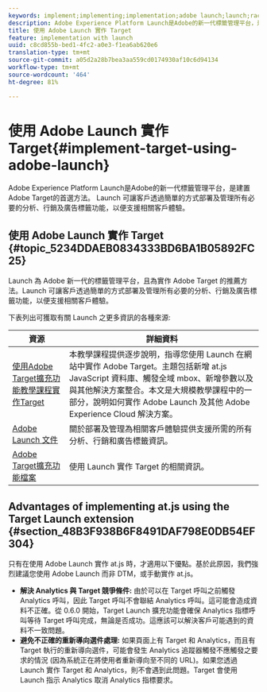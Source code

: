 ```yaml
---
keywords: implement;implementing;implementation;adobe launch;launch;race;redirect;experience platform launch
description: Adobe Experience Platform Launch是Adobe的新一代標籤管理平台，是建置Adobe Target的首選方法。 Launch 可讓客戶透過簡單的方式部署及管理所有必要的分析、行銷及廣告標籤功能，以便支援相關客戶體驗。
title: 使用 Adobe Launch 實作 Target
feature: implementation with launch
uuid: c8cd855b-bed1-4fc2-a0e3-f1ea6ab620e6
translation-type: tm+mt
source-git-commit: a05d2a28b7bea3aa559cd0174930af10c6d94134
workflow-type: tm+mt
source-wordcount: '464'
ht-degree: 81%

---
```



# 使用 Adobe Launch 實作 Target{#implement-target-using-adobe-launch}

Adobe Experience Platform Launch是Adobe的新一代標籤管理平台，是建置Adobe Target的首選方法。 Launch 可讓客戶透過簡單的方式部署及管理所有必要的分析、行銷及廣告標籤功能，以便支援相關客戶體驗。

## 使用 Adobe Launch 實作 Target {#topic_5234DDAEB0834333BD6BA1B05892FC25}

Launch 為 Adobe 新一代的標籤管理平台，且為實作 Adobe Target 的推薦方法。Launch 可讓客戶透過簡單的方式部署及管理所有必要的分析、行銷及廣告標籤功能，以便支援相關客戶體驗。

下表列出可獲取有關 Launch 之更多資訊的各種來源:

| 資源 | 詳細資料 |
|--- |--- |
| [使用Adobe Target擴充功能教學課程實作Target](https://experienceleague.adobe.com/docs/experience-cloud/implementing-in-websites-with-launch/implement-solutions/target.html) | 本教學課程提供逐步說明，指導您使用 Launch 在網站中實作 Adobe Target。主題包括新增 at.js JavaScript 資料庫、觸發全域 mbox、新增參數以及與其他解決方案整合。本文是大規模教學課程中的一部分，說明如何實作 Adobe Launch 及其他 Adobe Experience Cloud 解決方案。 |
| [Adobe Launch 文件](https://experienceleague.adobe.com/docs/launch/using/intro/get-started/quick-start.html) | 關於部署及管理為相關客戶體驗提供支援所需的所有分析、行銷和廣告標籤資訊。 |
| [Adobe Target擴充功能檔案](https://experienceleague.adobe.com/docs/launch/using/extensions-ref/adobe-extension/target-extension/overview.html) | 使用 Launch 實作 Target 的相關資訊。 |

## Advantages of implementing at.js using the Target Launch extension {#section_48B3F938B6F8491DAF798E0DB54EF304}

只有在使用 Adobe Launch 實作 at.js 時，才適用以下優點。基於此原因，我們強烈建議您使用 Adobe Launch 而非 DTM，或手動實作 at.js。

* **解決 Analytics 與 Target 競爭條件:** 由於可以在 Target 呼叫之前觸發 Analytics 呼叫，因此 Target 呼叫不會聯結 Analytics 呼叫。這可能會造成資料不正確。從 0.6.0 開始，Target Launch 擴充功能會確保 Analytics 指標呼叫等待 Target 呼叫完成，無論是否成功。這應該可以解決客戶可能遇到的資料不一致問題。
* **避免不正確的重新導向選件處理:** 如果頁面上有 Target 和 Analytics，而且有 Target 執行的重新導向選件，可能會發生 Analytics 追蹤器觸發不應觸發之要求的情況 (因為系統正在將使用者重新導向至不同的 URL)。如果您透過 Launch 實作 Target 和 Analytics，則不會遇到此問題。Target 會使用 Launch 指示 Analytics 取消 Analytics 指標要求。
